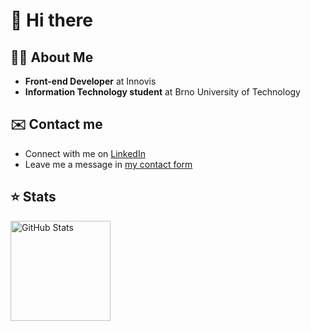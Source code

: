 # 👋 Hi there

## 🧑‍💻 About Me

- **Front-end Developer** at Innovis
- **Information Technology student** at Brno University of Technology

## ✉️ Contact me

- Connect with me on [LinkedIn](https://linkedin.com/in/dmitrii-ivanushkin)
- Leave me a message in [my contact form](https://dmitrii.online/contact)

## ⭐ Stats

<img src="https://github-readme-stats.vercel.app/api?username=lasjdhu&theme=transparent" alt="GitHub Stats" height="160px" />
